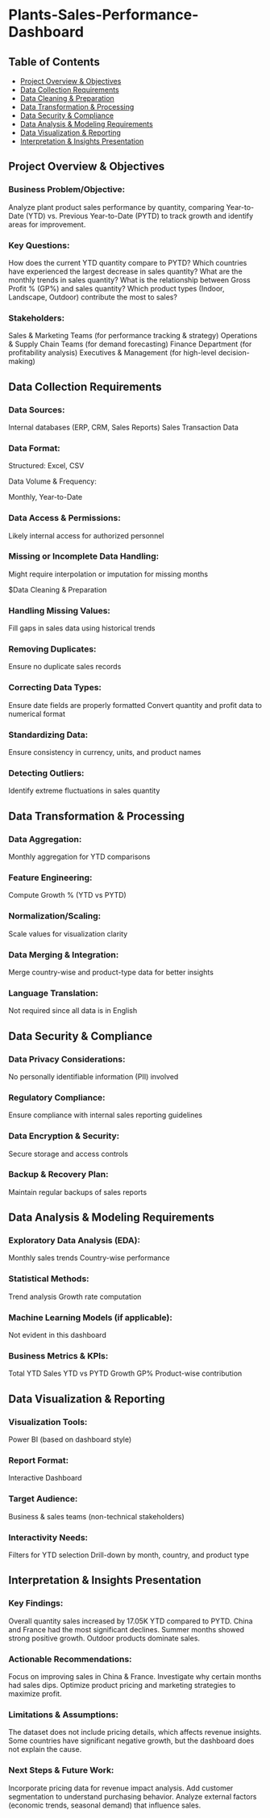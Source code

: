 # Plants-Sales-Performance-Dashboard

## Table of Contents
- [Project Overview & Objectives](https://github.com/XBarc16/Data-Analyst-Portfolio/edit/blob/Project/Power%20BI%20Projects/Plants%20Sales%20Performance%20Dashboard/Readme.md#Project-Overview--Objectives)
- [Data Collection Requirements](https://github.com/XBarc16/Data-Analyst-Portfolio/edit/blob/Project/Power%20BI%20Projects/Plants%20Sales%20Performance%20Dashboard/Readme.md#Data-Collection-Requirements)
- [Data Cleaning & Preparation](https://github.com/XBarc16/Data-Analyst-Portfolio/edit/blob/Project/Power%20BI%20Projects/Plants%20Sales%20Performance%20Dashboard/Readme.md#Data-Cleaning--Preparation)
- [Data Transformation & Processing](https://github.com/XBarc16/Data-Analyst-Portfolio/edit/blob/Project/Power%20BI%20Projects/Plants%20Sales%20Performance%20Dashboard/Readme.md#Data-Transformation--Processing)
- [Data Security & Compliance](https://github.com/XBarc16/Data-Analyst-Portfolio/edit/blob/Project/Power%20BI%20Projects/Plants%20Sales%20Performance%20Dashboard/Readme.md#Data-Security--Compliance)
- [Data Analysis & Modeling Requirements](https://github.com/XBarc16/Data-Analyst-Portfolio/edit/blob/Project/Power%20BI%20Projects/Plants%20Sales%20Performance%20Dashboard/Readme.md#Data-Analysis--Modeling-Requirements) 
- [Data Visualization & Reporting](https://github.com/XBarc16/Data-Analyst-Portfolio/edit/blob/Project/Power%20BI%20Projects/Plants%20Sales%20Performance%20Dashboard/Readme.md#Data-Visualization--Reporting)
- [Interpretation & Insights Presentation](https://github.com/XBarc16/Data-Analyst-Portfolio/edit/blob/Project/Power%20BI%20Projects/Plants%20Sales%20Performance%20Dashboard/Readme.md#Interpretation--Insights-Presentation)

  
## Project Overview & Objectives

### Business Problem/Objective:

Analyze plant product sales performance by quantity, comparing Year-to-Date (YTD) vs. Previous Year-to-Date (PYTD) to track growth and identify areas for improvement.

### Key Questions:

How does the current YTD quantity compare to PYTD?
Which countries have experienced the largest decrease in sales quantity?
What are the monthly trends in sales quantity?
What is the relationship between Gross Profit % (GP%) and sales quantity?
Which product types (Indoor, Landscape, Outdoor) contribute the most to sales?

### Stakeholders:

Sales & Marketing Teams (for performance tracking & strategy)
Operations & Supply Chain Teams (for demand forecasting)
Finance Department (for profitability analysis)
Executives & Management (for high-level decision-making)

## Data Collection Requirements

### Data Sources:

Internal databases (ERP, CRM, Sales Reports)
Sales Transaction Data

### Data Format:

Structured: Excel, CSV

Data Volume & Frequency:

Monthly, Year-to-Date

### Data Access & Permissions:

Likely internal access for authorized personnel

### Missing or Incomplete Data Handling:

Might require interpolation or imputation for missing months

$Data Cleaning & Preparation

### Handling Missing Values:

Fill gaps in sales data using historical trends

### Removing Duplicates:

Ensure no duplicate sales records

### Correcting Data Types:

Ensure date fields are properly formatted
Convert quantity and profit data to numerical format

### Standardizing Data:

Ensure consistency in currency, units, and product names

### Detecting Outliers:

Identify extreme fluctuations in sales quantity

## Data Transformation & Processing

### Data Aggregation:

Monthly aggregation for YTD comparisons

### Feature Engineering:

Compute Growth % (YTD vs PYTD)

### Normalization/Scaling:

Scale values for visualization clarity

### Data Merging & Integration:

Merge country-wise and product-type data for better insights

### Language Translation:

Not required since all data is in English

## Data Security & Compliance

### Data Privacy Considerations:

No personally identifiable information (PII) involved

### Regulatory Compliance:

Ensure compliance with internal sales reporting guidelines

### Data Encryption & Security:

Secure storage and access controls

### Backup & Recovery Plan:

Maintain regular backups of sales reports

## Data Analysis & Modeling Requirements

### Exploratory Data Analysis (EDA):

Monthly sales trends
Country-wise performance

### Statistical Methods:

Trend analysis
Growth rate computation

### Machine Learning Models (if applicable):

Not evident in this dashboard

### Business Metrics & KPIs:

Total YTD Sales
YTD vs PYTD Growth
GP%
Product-wise contribution

## Data Visualization & Reporting

### Visualization Tools:

Power BI (based on dashboard style)

### Report Format:

Interactive Dashboard

### Target Audience:

Business & sales teams (non-technical stakeholders)

### Interactivity Needs:

Filters for YTD selection
Drill-down by month, country, and product type

## Interpretation & Insights Presentation

### Key Findings:

Overall quantity sales increased by 17.05K YTD compared to PYTD.
China and France had the most significant declines.
Summer months showed strong positive growth.
Outdoor products dominate sales.

### Actionable Recommendations:

Focus on improving sales in China & France.
Investigate why certain months had sales dips.
Optimize product pricing and marketing strategies to maximize profit.

### Limitations & Assumptions:

The dataset does not include pricing details, which affects revenue insights.
Some countries have significant negative growth, but the dashboard does not explain the cause.

### Next Steps & Future Work:

Incorporate pricing data for revenue impact analysis.
Add customer segmentation to understand purchasing behavior.
Analyze external factors (economic trends, seasonal demand) that influence sales.


